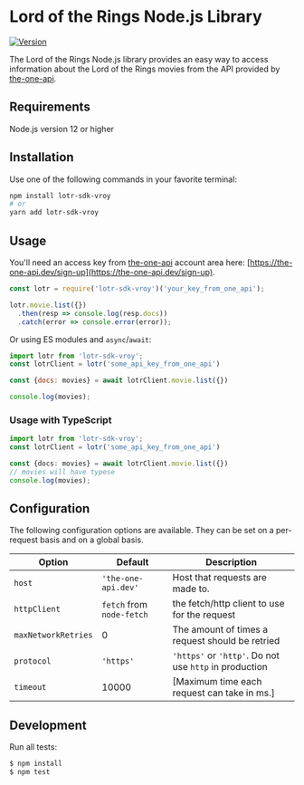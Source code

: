 # Lord of the Rings Node.js Library
[![Version](https://img.shields.io/npm/v/lotr-sdk-vroy.svg)](https://www.npmjs.com/package/lotr-sdk-vroy)

The Lord of the Rings Node.js library provides an easy way to access information about the Lord of the Rings movies from the API provided by [the-one-api](https://the-one-api.dev).

## Requirements
Node.js version 12 or higher

## Installation
Use one of the following commands in your favorite terminal:

```sh
npm install lotr-sdk-vroy
# or
yarn add lotr-sdk-vroy
```

## Usage
You'll need an access key from [the-one-api](https://the-one-api.dev) account area here: [https://the-one-api.dev/sign-up](https://the-one-api.dev/sign-up).

```js
const lotr = require('lotr-sdk-vroy')('your_key_from_one_api');

lotr.movie.list({})
  .then(resp => console.log(resp.docs))
  .catch(error => console.error(error));
```

Or using ES modules and `async`/`await`:

```js
import lotr from 'lotr-sdk-vroy';
const lotrClient = lotr('some_api_key_from_one_api')

const {docs: movies} = await lotrClient.movie.list({})

console.log(movies);
```

### Usage with TypeScript
```ts
import lotr from 'lotr-sdk-vroy';
const lotrClient = lotr('some_api_key_from_one_api')

const {docs: movies} = await lotrClient.movie.list({})
// movies will have typese
console.log(movies);
```

## Configuration
The following configuration options are available. They can be set on a per-request basis and on a global basis.

| Option              | Default            | Description                                                                                                                                                                                                                                       |
| ------------------- | ------------------ | ------------------------------------------------------------------------------------------------------------------------------------------------------------------------------------------------------------------------------------------------- |
| `host`              | `'the-one-api.dev'` | Host that requests are made to.                                                                                                                                                                                                                   |
| `httpClient`         | `fetch` from `node-fetch`             | the fetch/http client to use for the request                                                                                                                                                                                    |
| `maxNetworkRetries` | 0                  | The amount of times a request should be retried                                                                                                                                                                             |
| `protocol`          | `'https'`          | `'https'` or `'http'`. Do not use `http` in production |
| `timeout`           | 10000              | [Maximum time each request can take in ms.]                                                                                                                                                                 |

## Development
Run all tests:
```sh
$ npm install
$ npm test
```


